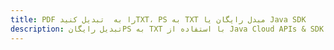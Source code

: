 ---title: PDF را به  تبدیل کنیدTXT، PS به TXT مبدل رایگان یا Java SDKdescription: تبدیل رایگانPS به TXT با استفاده از Java Cloud APIs & SDK همچنین اسناد PDF را در Cloud ایجاد، ویرایش و رندر کنید.---